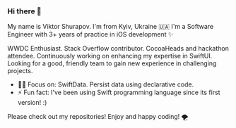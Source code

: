 ### Hi there 👋

My name is Viktor Shurapov. I'm from Kyiv, Ukraine 🇺🇦
I'm a Software Engineer with 3+ years of practice in iOS development ✨ 

WWDC Enthusiast. Stack Overflow contributor. CocoaHeads and hackathon attendee. 
Continuously working on enhancing my expertise in SwiftUI. 
Looking for a good, friendly team to gain new experience in challenging projects.

- 🏄‍♂️ Focus on: SwiftData. Persist data using declarative code. 
- ⚡️ Fun fact: I've been using Swift programming language since its first version! :)

Please check out my repositories! Enjoy and happy coding! 🌪️
